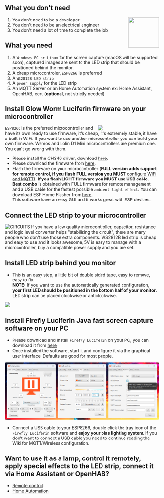 ## What you don't need  
<img align="right" width="100" height="100" src="https://github.com/sblantipodi/firefly_luciferin/blob/master/data/img/java_fast_screen_capture_logo.png">

1) You don't need to be a developer
2) You don't need to be an electrical engineer
3) You don't need a lot of time to complete the job

## What you need  

1) A `Windows PC or Linux` for the screen capture (macOS will be supported soon), captured images are sent to the LED strip that should be positioned behind the monitor.
2) A cheap microcontroler, `ESP8266` is preferred
3) A `WS2812B LED strip`
4) A `power supply` for the LED strip
5) An MQTT Server or an Home Automation system ex: Home Assistant, OpenHAB, ecc. (**optional**, not strictly needed)

## Install Glow Worm Luciferin firmware on your microcontroller  

<a href="https://www.wemos.cc/en/latest/d1/d1_mini.html"><img align="right" width="200" src="https://www.wemos.cc/en/latest/_images/d1_mini_v3.1.0_1_16x16.jpg"></a>  

`ESP8266` is the preferred microcontroller and have its own ready to use firmware, it's cheap, it's extremely stable, it have a built in WiFi. If you want to use another microcontroller you can build your own firmware. Wemos and Lolin D1 Mini microcontrollers are premium one. You can't go wrong with them.
- Please install the CH340 driver, download [here](https://www.wemos.cc/en/latest/ch340_driver.html).
- Please download the firmware from [here](https://github.com/sblantipodi/glow_worm_luciferin/releases).
- Flash the firmware on your microcontroller (**FULL version adds support for remote control, if you flash FULL version you MUST** [configure WiFi and MQTT](https://github.com/sblantipodi/firefly_luciferin/wiki/Remote-Access)). **If you flash LIGHT firmware you MUST use USB cable**. **Best combo** is obtained with FULL firmware for remote management and a USB cable for the fastest possible `ambient light effect`. You can download ESP Home Flasher from [here](https://github.com/esphome/esphome-flasher/releases).  
This software have an easy GUI and it works great with ESP devices. 

## Connect the LED strip to your microcontroller  

![CIRCUITS](https://github.com/sblantipodi/glow_worm_luciferin/blob/master/assets/img/ambilight_bb.png)
If you have a low quality microcontroller, capacitor, resistance and logic level converter helps "stabilizing the circuit", there are many people who don't use those extra components.
WS2812B led strip is cheap and easy to use and it looks awesome, 5V is easy to manage with a microcontroller, buy a compatible power supply and you are set.

## Install LED strip behind you monitor
- This is an easy step, a little bit of double sided tape, easy to remove, easy to fix.  
**NOTE:** If you want to use the automatically generated configuration, **your first LED should be positioned in the bottom half of your monitor**. LED strip can be placed clockwise or anticlockwise.

<img width="500" src="https://raw.githubusercontent.com/sblantipodi/firefly_luciferin/master/data/img/moitorled.png">


## Install Firefly Luciferin Java fast screen capture software on your PC  

- Please download and install `Firefly Luciferin` on your PC, you can download it from [here](https://github.com/sblantipodi/firefly_luciferin/releases)
- Once installed the software, start it and configure it via the graphical user interface. Defaults are good for most people.  

![Luciferin](https://github.com/sblantipodi/firefly_luciferin/blob/master/data/img/settings_screen.png)

- Connect a USB cable to your ESP8266, double click the tray icon of the `Firefly Luciferin` software and **enjoy your bias lighting system**. If you don't want to connect a USB cable you need to continue reading the Wiki for MQTT/Wireless configuration.

## Want to use it as a lamp, control it remotely, apply special effects to the LED strip, connect it via Home Assistant or OpenHAB?
- [Remote control](https://github.com/sblantipodi/firefly_luciferin/wiki/Remote-Access)
- [Home Automation](https://github.com/sblantipodi/firefly_luciferin/wiki/Home-Automation-configs)